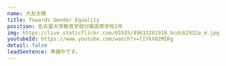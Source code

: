 ```yaml
---
name: 大友志穂
title: Towards Gender Equality
position: 名古屋大学教育学部付属高等学校1年
img: https://live.staticflickr.com/65535/49633281918_bcdc62932a_m.jpg
youtubeId: https://www.youtube.com/watch?v=lIYkX02MIKg
detail: false
leadSentence: 準備中です。
---
```

